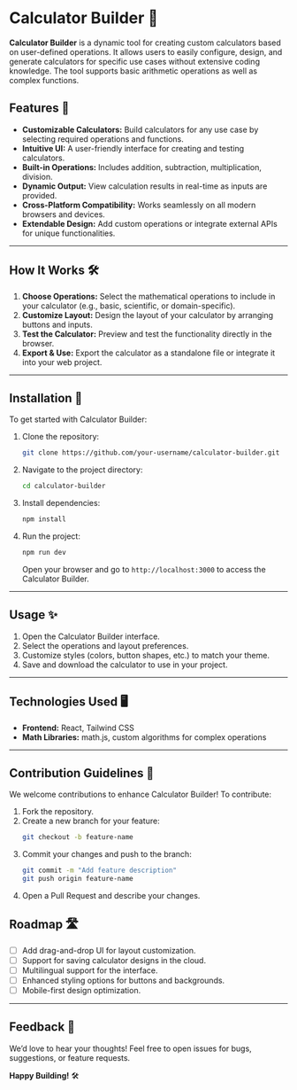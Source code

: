 # Calculator Builder 🧮

**Calculator Builder** is a dynamic tool for creating custom calculators based on user-defined operations. It allows users to easily configure, design, and generate calculators for specific use cases without extensive coding knowledge. The tool supports basic arithmetic operations as well as complex functions.

## Features 🚀
- **Customizable Calculators:** Build calculators for any use case by selecting required operations and functions.
- **Intuitive UI:** A user-friendly interface for creating and testing calculators.
- **Built-in Operations:** Includes addition, subtraction, multiplication, division.
- **Dynamic Output:** View calculation results in real-time as inputs are provided.
- **Cross-Platform Compatibility:** Works seamlessly on all modern browsers and devices.
- **Extendable Design:** Add custom operations or integrate external APIs for unique functionalities.

---

## How It Works 🛠️

1. **Choose Operations:** Select the mathematical operations to include in your calculator (e.g., basic, scientific, or domain-specific).
2. **Customize Layout:** Design the layout of your calculator by arranging buttons and inputs.
3. **Test the Calculator:** Preview and test the functionality directly in the browser.
4. **Export & Use:** Export the calculator as a standalone file or integrate it into your web project.

---

## Installation 🔧

To get started with Calculator Builder:

1. Clone the repository:
   ```bash
   git clone https://github.com/your-username/calculator-builder.git
   ```
2. Navigate to the project directory:
   ```bash
   cd calculator-builder
   ```
3. Install dependencies:
   ```bash
   npm install
   ```
4. Run the project:
   ```bash
   npm run dev
   ```
   Open your browser and go to `http://localhost:3000` to access the Calculator Builder.

---

## Usage ✨

1. Open the Calculator Builder interface.
2. Select the operations and layout preferences.
3. Customize styles (colors, button shapes, etc.) to match your theme.
4. Save and download the calculator to use in your project.

---

## Technologies Used 🖥️

- **Frontend:** React, Tailwind CSS
- **Math Libraries:** math.js, custom algorithms for complex operations

---

## Contribution Guidelines 🤝

We welcome contributions to enhance Calculator Builder! To contribute:

1. Fork the repository.
2. Create a new branch for your feature:
   ```bash
   git checkout -b feature-name
   ```
3. Commit your changes and push to the branch:
   ```bash
   git commit -m "Add feature description"
   git push origin feature-name
   ```
4. Open a Pull Request and describe your changes.


## Roadmap 🛣️

- [ ] Add drag-and-drop UI for layout customization.
- [ ] Support for saving calculator designs in the cloud.
- [ ] Multilingual support for the interface.
- [ ] Enhanced styling options for buttons and backgrounds.
- [ ] Mobile-first design optimization.

---

## Feedback 💬

We’d love to hear your thoughts! Feel free to open issues for bugs, suggestions, or feature requests.


**Happy Building!** 🛠️
